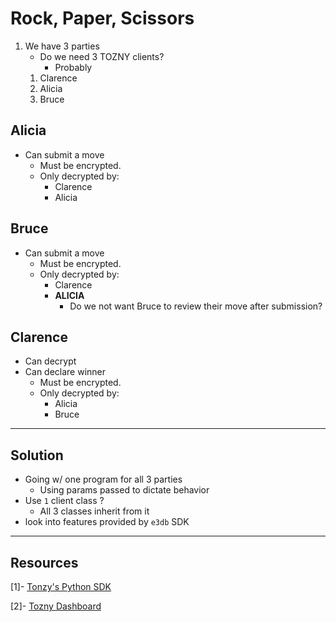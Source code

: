 # Rock, Paper, Scissors

1. We have 3 parties
    * Do we need 3 TOZNY clients?
        * Probably
    1. Clarence
    2. Alicia
    3. Bruce


## Alicia
* Can submit a move
    * Must be encrypted. 
    * Only decrypted by:
        * Clarence
        * Alicia
## Bruce
* Can submit a move
    * Must be encrypted.
    * Only decrypted by:
        * Clarence
        * __ALICIA__
            * Do we not want Bruce to review their move after submission?
## Clarence
* Can decrypt 
* Can declare winner
    * Must be encrypted.
    * Only decrypted by:
        * Alicia
        * Bruce
---
## Solution
* Going w/ one program for all 3 parties
    * Using params passed to dictate behavior
* Use `1` client class ? 
    * All 3 classes inherit from it
* look into features provided by `e3db` SDK
--- 
## Resources
[1]- [Tonzy's Python SDK](https://github.com/tozny/e3db-python/)

[2]- [Tozny Dashboard](https://dashboard.tozny.com/register)
